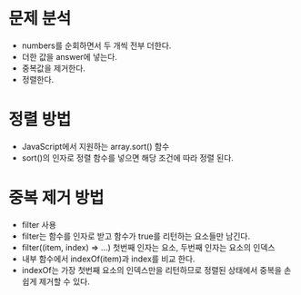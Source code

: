 # 문제 분석
- numbers를 순회하면서 두 개씩 전부 더한다.
- 더한 값을 answer에 넣는다.
- 중복값을 제거한다.
- 정렬한다.

# 정렬 방법
- JavaScript에서 지원하는 array.sort() 함수
- sort()의 인자로 정렬 함수를 넣으면 해당 조건에 따라 정렬 된다.

# 중복 제거 방법
- filter 사용 
- filter는 함수를 인자로 받고 함수가 true를 리턴하는 요소들만 남긴다.
- filter((item, index) => ...) 첫번째 인자는 요소, 두번째 인자는 요소의 인덱스
- 내부 함수에서 indexOf(item)과 index를 비교 한다.
- indexOf는 가장 첫번째 요소의 인덱스만을 리턴하므로 정렬된 상태에서 중복을 손쉽게 제거할 수 있다.
